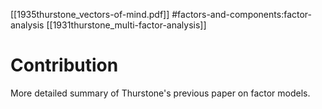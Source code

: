 [[1935thurstone_vectors-of-mind.pdf]]
#factors-and-components:factor-analysis
[[1931thurstone_multi-factor-analysis]]

# Contribution 

   More detailed summary of Thurstone's previous paper on factor models. 

